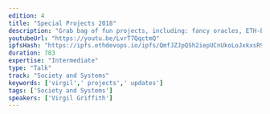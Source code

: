 ```yaml
---
edition: 4
title: "Special Projects 2018"
description: "Grab bag of fun projects, including: fancy oracles, ETH-ETC relations and relays, fancy domains, new swag, new wiki release, islamic finance, opt-in backdoors, ether.cards."
youtubeUrl: "https://youtu.be/LvrT7QqctmQ"
ipfsHash: "https://ipfs.ethdevops.io/ipfs/QmfJZJpQSh2iepUCnUkoLoJxkxsR9GWCKgsGYSejLatCJe?filename=Special_Projects_2018_by_Virgil_Griffith_Devcon4-LvrT7QqctmQ.mp4"
duration: 783
expertise: "Intermediate"
type: "Talk"
track: "Society and Systems"
keywords: ['virgil',' projects',' updates']
tags: ['Society and Systems']
speakers: ['Virgil Griffith']
---
```

